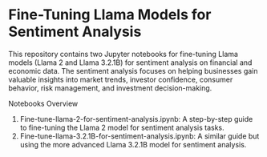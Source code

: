 <h1> Fine-Tuning Llama Models for Sentiment Analysis </h1>

This repository contains two Jupyter notebooks for fine-tuning Llama models (Llama 2 and Llama 3.2.1B) for sentiment analysis on financial and economic data. The sentiment analysis focuses on helping businesses gain valuable insights into market trends, investor confidence, consumer behavior, risk management, and investment decision-making.

Notebooks Overview
1. Fine-tune-llama-2-for-sentiment-analysis.ipynb: A step-by-step guide to fine-tuning the Llama 2 model for sentiment analysis tasks.
2. Fine-tune-llama-3.2.1B-for-sentiment-analysis.ipynb: A similar guide but using the more advanced Llama 3.2.1B model for sentiment analysis.
